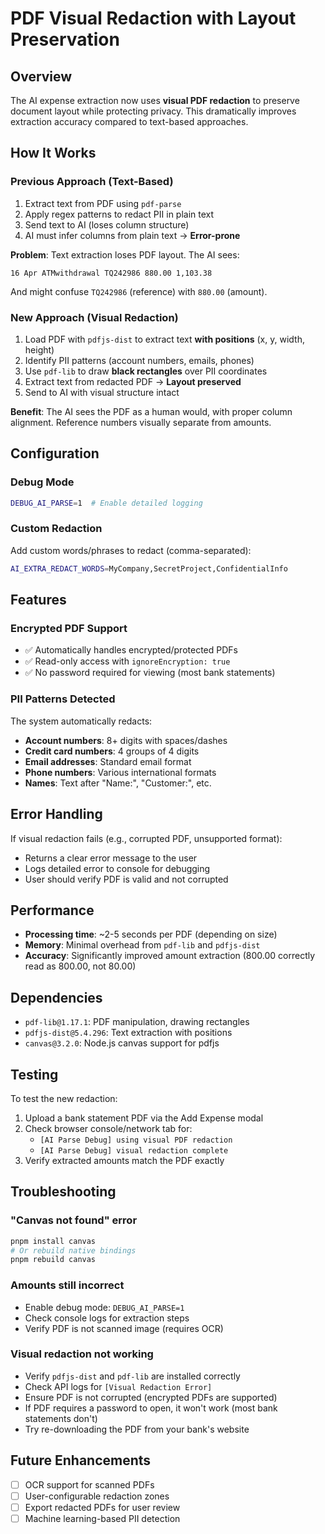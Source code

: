 # PDF Visual Redaction with Layout Preservation

## Overview

The AI expense extraction now uses **visual PDF redaction** to preserve document layout while protecting privacy. This dramatically improves extraction accuracy compared to text-based approaches.

## How It Works

### Previous Approach (Text-Based)
1. Extract text from PDF using `pdf-parse`
2. Apply regex patterns to redact PII in plain text
3. Send text to AI (loses column structure)
4. AI must infer columns from plain text → **Error-prone**

**Problem**: Text extraction loses PDF layout. The AI sees:
```
16 Apr ATMwithdrawal TQ242986 880.00 1,103.38
```
And might confuse `TQ242986` (reference) with `880.00` (amount).

### New Approach (Visual Redaction)
1. Load PDF with `pdfjs-dist` to extract text **with positions** (x, y, width, height)
2. Identify PII patterns (account numbers, emails, phones)
3. Use `pdf-lib` to draw **black rectangles** over PII coordinates
4. Extract text from redacted PDF → **Layout preserved**
5. Send to AI with visual structure intact

**Benefit**: The AI sees the PDF as a human would, with proper column alignment. Reference numbers visually separate from amounts.

## Configuration

### Debug Mode

```bash
DEBUG_AI_PARSE=1  # Enable detailed logging
```

### Custom Redaction

Add custom words/phrases to redact (comma-separated):

```bash
AI_EXTRA_REDACT_WORDS=MyCompany,SecretProject,ConfidentialInfo
```

## Features

### Encrypted PDF Support
- ✅ Automatically handles encrypted/protected PDFs
- ✅ Read-only access with `ignoreEncryption: true`
- ✅ No password required for viewing (most bank statements)

### PII Patterns Detected

The system automatically redacts:
- **Account numbers**: 8+ digits with spaces/dashes
- **Credit card numbers**: 4 groups of 4 digits
- **Email addresses**: Standard email format
- **Phone numbers**: Various international formats
- **Names**: Text after "Name:", "Customer:", etc.

## Error Handling

If visual redaction fails (e.g., corrupted PDF, unsupported format):
- Returns a clear error message to the user
- Logs detailed error to console for debugging
- User should verify PDF is valid and not corrupted

## Performance

- **Processing time**: ~2-5 seconds per PDF (depending on size)
- **Memory**: Minimal overhead from `pdf-lib` and `pdfjs-dist`
- **Accuracy**: Significantly improved amount extraction (800.00 correctly read as 800.00, not 80.00)

## Dependencies

- `pdf-lib@1.17.1`: PDF manipulation, drawing rectangles
- `pdfjs-dist@5.4.296`: Text extraction with positions
- `canvas@3.2.0`: Node.js canvas support for pdfjs

## Testing

To test the new redaction:

1. Upload a bank statement PDF via the Add Expense modal
2. Check browser console/network tab for:
   - `[AI Parse Debug] using visual PDF redaction`
   - `[AI Parse Debug] visual redaction complete`
3. Verify extracted amounts match the PDF exactly

## Troubleshooting

### "Canvas not found" error
```bash
pnpm install canvas
# Or rebuild native bindings
pnpm rebuild canvas
```

### Amounts still incorrect
- Enable debug mode: `DEBUG_AI_PARSE=1`
- Check console logs for extraction steps
- Verify PDF is not scanned image (requires OCR)

### Visual redaction not working
- Verify `pdfjs-dist` and `pdf-lib` are installed correctly
- Check API logs for `[Visual Redaction Error]`
- Ensure PDF is not corrupted (encrypted PDFs are supported)
- If PDF requires a password to open, it won't work (most bank statements don't)
- Try re-downloading the PDF from your bank's website

## Future Enhancements

- [ ] OCR support for scanned PDFs
- [ ] User-configurable redaction zones
- [ ] Export redacted PDFs for user review
- [ ] Machine learning-based PII detection
